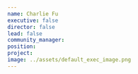 ```yaml
---
name: Charlie Fu
executive: false
director: false
lead: false
community_manager: 
position:  
project:  
image: ../assets/default_exec_image.png
---
```


